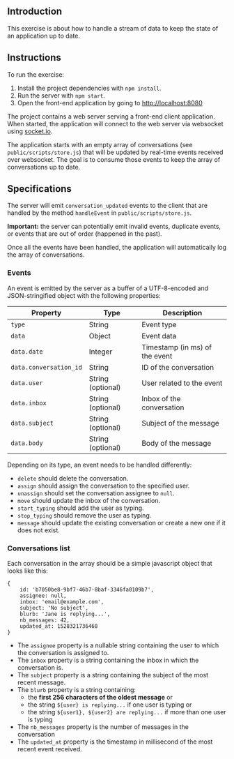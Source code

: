 ## Introduction

This exercise is about how to handle a stream of data to keep the state of an application up to date.

## Instructions

To run the exercise:
1. Install the project dependencies with `npm install`.
2. Run the server with `npm start`.
3. Open the front-end application by going to [http://localhost:8080](http://localhost:8080)

The project contains a web server serving a front-end client application.
When started, the application will connect to the web server via websocket using [socket.io](https://socket.io/).

The application starts with an empty array of conversations (see `public/scripts/store.js`) that will be updated by real-time events received over websocket.
The goal is to consume those events to keep the array of conversations up to date. 

## Specifications

The server will emit `conversation_updated` events to the client that are handled by the method `handleEvent` in `public/scripts/store.js`.

**Important:** the server can potentially emit invalid events, duplicate events, or events that are out of order (happened in the past). 

Once all the events have been handled, the application will automatically log the array of conversations.

### Events

An event is emitted by the server as a buffer of a UTF-8-encoded and JSON-stringified object with the following properties:

| Property               | Type              | Description                       |
|------------------------|-------------------|-----------------------------------|
| `type`                 | String            | Event type                        |
| `data`                 | Object            | Event data                        |
| `data.date`            | Integer           | Timestamp (in ms) of the event    |
| `data.conversation_id` | String            | ID of the conversation            |
| `data.user`            | String (optional) | User related to the event         |
| `data.inbox`           | String (optional) | Inbox of the conversation         |
| `data.subject`         | String (optional) | Subject of the message            |
| `data.body`            | String (optional) | Body of the message               |

Depending on its type, an event needs to be handled differently:
* `delete` should delete the conversation.
* `assign` should assign the conversation to the specified user.
* `unassign` should set the conversation assignee to `null`.
* `move` should update the inbox of the conversation.
* `start_typing` should add the user as typing.
* `stop_typing` should remove the user as typing.
* `message` should update the existing conversation or create a new one if it does not exist.

### Conversations list

Each conversation in the array should be a simple javascript object that looks like this:
```
{
    id: 'b7050be8-9bf7-46b7-8baf-3346fa0109b7',
    assignee: null,
    inbox: 'email@example.com',
    subject: 'No subject',
    blurb: 'Jane is replying...',
    nb_messages: 42,
    updated_at: 1528321736468
}
```

* The `assignee` property is a nullable string containing the user to which the conversation is assigned to.
* The `inbox` property is a string containing the inbox in which the conversation is.
* The `subject` property is a string containing the subject of the most recent message.
* The `blurb` property is a string containing:
    * the **first 256 characters of the oldest message** or
    * the string `${user} is replying...` if one user is typing or
    * the string `${user1}, ${user2} are replying...` if more than one user is typing
* The `nb_messages` property is the number of messages in the conversation
* The `updated_at` property is the timestamp in millisecond of the most recent event received.

